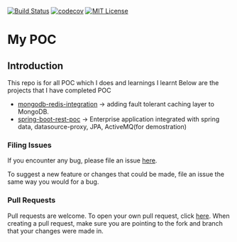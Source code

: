 [![Build Status](https://travis-ci.org/rajadilipkolli/POC.svg?branch=master)](https://travis-ci.org/rajadilipkolli/POC)
[![codecov](https://codecov.io/gh/rajadilipkolli/POC/branch/master/graph/badge.svg)](https://codecov.io/gh/rajadilipkolli/POC)
[![MIT License](http://img.shields.io/badge/license-MIT-green.svg) ](https://githib.com/rajadilipkolli/POC/blob/master/LICENSE)

# My POC

## Introduction
This repo is for all POC which I does and learnings I learnt
Below are the projects that I have completed POC
- [mongodb-redis-integration](poc-mongodb-redis-integration/README.md) -> adding fault tolerant caching layer to MongoDB.
- [spring-boot-rest-poc](poc-spring-boot-rest/README.md) -> Enterprise application integrated with spring data, datasource-proxy, JPA, ActiveMQ(for demostration)

### Filing Issues

If you encounter any bug, please file an issue [here](https://github.com/rajadilipkolli/POC/issues/new).

To suggest a new feature or changes that could be made, file an issue the same way you would for a bug.

### Pull Requests

Pull requests are welcome. To open your own pull request, click [here](https://github.com/rajadilipkolli/POC/compare). When creating a pull request, make sure you are pointing to the fork and branch that your changes were made in.

